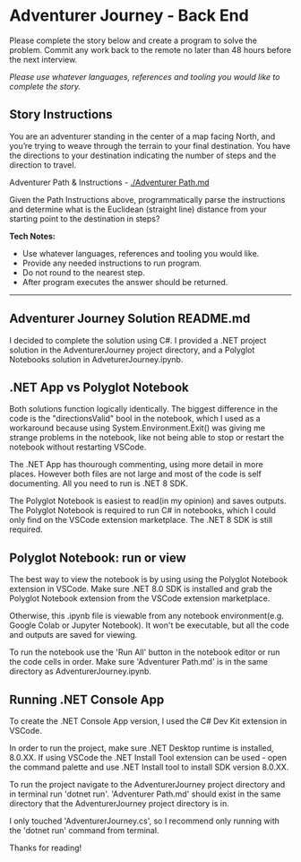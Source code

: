 # Adventurer Journey - Back End
Please complete the story below and create a program to solve the problem. Commit any work back to the remote no later than 48 hours before the next interview.

*Please use whatever languages, references and tooling you would like to complete the story.*

## Story Instructions
You are an adventurer standing in the center of a map facing North, and you’re trying to weave through the terrain to your final destination. You have the directions to your destination indicating the number of steps and the direction to travel.

Adventurer Path & Instructions - [./Adventurer Path.md](./Adventurer%20Path.md)

Given the Path Instructions above, programmatically parse the instructions and determine what is the Euclidean (straight line) distance from your starting point to the destination in steps?

**Tech Notes:**
- Use whatever languages, references and tooling you would like.
- Provide any needed instructions to run program.
- Do not round to the nearest step.
- After program executes the answer should be returned.



---------------------------------------------------------------------------------------------------
Adventurer Journey Solution README.md
-------------------------------------

I decided to complete the solution using C#. I provided a .NET project solution in the 
AdventurerJourney project directory, and a Polyglot Notebooks solution in AdveturerJourney.ipynb.

.NET App vs Polyglot Notebook
-----------------------------
Both solutions function logically identically. The biggest difference in the code is the
"directionsValid" bool in the notebook, which I used as a workaround because using
System.Environment.Exit() was giving me strange problems in the notebook, like not being able
to stop or restart the notebook without restarting VSCode.

The .NET App has thourough commenting, using more detail in more places. However both files
are not large and most of the code is self documenting. All you need to run is .NET 8 SDK.

The Polyglot Notebook is easiest to read(in my opinion) and saves outputs. The Polyglot Notebook is
required to run C# in notebooks, which I could only find on the VSCode extension marketplace. The
.NET 8 SDK is still required.


Polyglot Notebook: run or view
-----------------------------
The best way to view the notebook is by using using the Polyglot Notebook extension in VSCode.
Make sure .NET 8.0 SDK is installed and grab the Polyglot Notebook extension from the VSCode 
extension marketplace.

Otherwise, this .ipynb file is viewable from any notebook environment(e.g. Google Colab 
or Jupyter Notebook). It won't be executable, but all the code and outputs are saved for viewing.

To run the notebook use the 'Run All' button in the notebook editor or run the code
cells in order. Make sure 'Adventurer Path.md' is in the same directory as AdventurerJourney.ipynb.

Running .NET Console App
------------------------
To create the .NET Console App version, I used the C# Dev Kit extension in VSCode.

In order to run the project, make sure .NET Desktop runtime is installed, 8.0.XX. If using VSCode the
.NET Install Tool extension can be used - open the command palette and use .NET Install tool to install
SDK version 8.0.XX.

To run the project navigate to the AdventurerJourney project directory and in terminal run 'dotnet run'.
'Adventurer Path.md' should exist in the same directory that the AdventurerJourney project directory is in.

I only touched 'AdventurerJourney.cs', so I recommend only running with the 'dotnet run' command from terminal.

Thanks for reading!